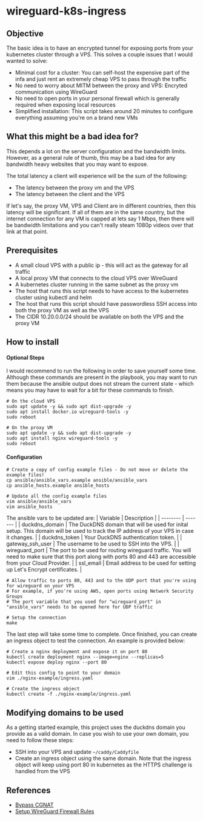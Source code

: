 # wireguard-k8s-ingress

## Objective

The basic idea is to have an encrypted tunnel for exposing ports from your kubernetes cluster through a VPS. This solves a couple issues that I would wanted to solve:
- Minimal cost for a cluster: You can self-host the expensive part of the infa and just rent an extremely cheap VPS to pass through the traffic
- No need to worry about MITM between the proxy and VPS: Encryted communication using WireGuard
- No need to open ports in your personal firewall which is generally required when exposing local resources
- Simplified installation: This script takes around 20 minutes to configure everything assuming you're on a brand new VMs

## What this might be a bad idea for?

This depends a lot on the server configuration and the bandwidth limits. However, as a general rule of thumb, this may be a bad idea for any bandwidth heavy websites that you may want to expose.

The total latency a client will experience will be the sum of the following:
- The latency between the proxy vm and the VPS
- The latency between the client and the VPS

If let's say, the proxy VM, VPS and Client are in different countries, then this latency will be significant. If all of them are in the same country, but the internet connection for any VM is capped at lets say 1 Mbps, then there will be bandwidth limitations and you can't really steam 1080p videos over that link at that point.

## Prerequisites

- A small cloud VPS with a public ip - this will act as the gateway for all traffic
- A local proxy VM that connects to the cloud VPS over WireGuard
- A kubernetes cluster running in the same subnet as the proxy vm
- The host that runs this script needs to have access to the kubernetes cluster using kubectl and helm
- The host that runs this script should have passwordless SSH access into both the proxy VM as well as the VPS
- The CIDR 10.20.0.0/24 should be available on both the VPS and the proxy VM

## How to install

#### Optional Steps

I would recommend to run the following in order to save yourself some time. Although these commands are present in the playbook, you may want to run them because the ansible output does not stream the current state - which means you may have to wait for a bit for these commands to finish.

```
# On the cloud VPS
sudo apt update -y && sudo apt dist-upgrade -y
sudo apt install docker.io wireguard-tools -y
sudo reboot

# On the proxy VM
sudo apt update -y && sudo apt dist-upgrade -y
sudo apt install nginx wireguard-tools -y
sudo reboot
```

#### Configuration

```
# Create a copy of config example files - Do not move or delete the example files!
cp ansible/ansible_vars.example ansible/ansible_vars
cp ansible_hosts.example ansible_hosts

# Update all the config example files
vim ansible/ansible_vars
vim ansible_hosts
```

The ansible vars to be updated are:
| Variable    | Description |
| -------- | ------- |
| duckdns_domain  | The DuckDNS domain that will be used for inital setup. This domain will be used to track the IP address of your VPS in case it changes.    |
| duckdns_token | Your DuckDNS authentication token.     |
| gateway_ssh_user    | The username to be used to SSH into the VPS.    |
| wireguard_port    | The port to be used for routing wireguard traffic. You will need to make sure that this port along with ports 80 and 443 are accessible from your Cloud Provider.    |
| ssl_email    | Email address to be used for setting up Let's Encrypt certificates.    |

```
# Allow traffic to ports 80, 443 and to the UDP port that you're using for wireguard on your VPS
# For example, if you're using AWS, open ports using Network Security Groups
# The port variable that you used for "wireguard_port" in "ansible_vars" needs to be opened here for UDP traffic

# Setup the connection
make
```

The last step will take some time to complete. Once finished, you can create an ingress object to test the connection.
An example is provided below:

```
# Create a nginx deployment and expose it on port 80
kubectl create deployment nginx --image=nginx --replicas=5
kubectl expose deploy nginx --port 80

# Edit this config to point to your domain
vim ./nginx-example/ingress.yaml

# Create the ingress object
kubectl create -f ./nginx-example/ingress.yaml
```

## Modifying domains to be used

As a getting started example, this project uses the duckdns domain you provide as a valid domain. In case you wish to use your own domain, you need to follow these steps:
- SSH into your VPS and update `~/caddy/Caddyfile`
- Create an ingress object using the same domain. Note that the ingress object will keep using port 80 in kubernetes as the HTTPS challenge is handled from the VPS

## References

- [Bypass CGNAT](https://github.com/mochman/Bypass_CGNAT)
- [Setup WireGuard Firewall Rules](https://www.cyberciti.biz/faq/how-to-set-up-wireguard-firewall-rules-in-linux/)